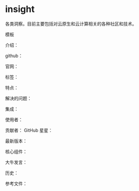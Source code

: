 # insight
各类洞察。目前主要包括对云原生和云计算相关的各种社区和技术。


模板

介绍：


github：


官网：


标签：


特点：



解决的问题：


集成：


使用者：


贡献者：
GitHub 星星：

最新版本：

核心组件：


大牛发言：

历史：
 

参考文件：
